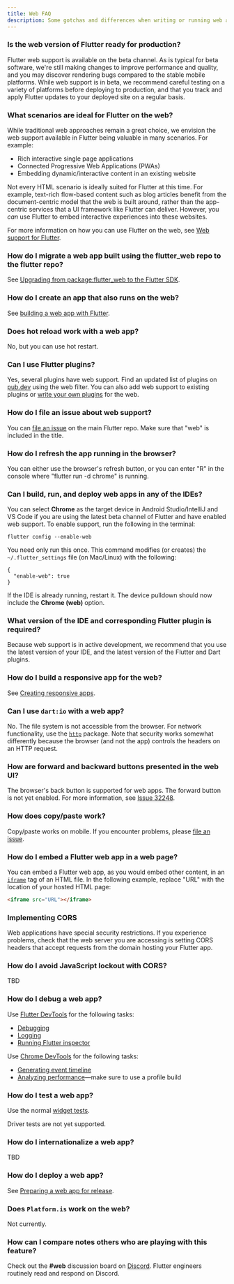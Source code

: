 ```yaml
---
title: Web FAQ
description: Some gotchas and differences when writing or running web apps in Flutter.
---
```


### Is the web version of Flutter ready for production?

Flutter web support is available on the beta channel.
As is typical for beta software, we're still making
changes to improve performance and quality, and you
may discover rendering bugs compared to the stable
mobile platforms. While web support is in beta,
we recommend careful testing on a variety of platforms
before deploying to production, and that you track and
apply Flutter updates to your deployed site on a regular
basis.

### What scenarios are ideal for Flutter on the web?

While traditional web approaches remain a great choice,
we envision the web support available in Flutter being
valuable in many scenarios. For example:

* Rich interactive single page applications
* Connected Progressive Web Applications (PWAs)
* Embedding dynamic/interactive content in an existing website

Not every HTML scenario is ideally suited for Flutter at
this time. For example, text-rich flow-based content such
as blog articles benefit from the document-centric model that
the web is built around, rather than the app-centric services
that a UI framework like Flutter can deliver.
However, you _can_ use Flutter to
embed interactive experiences into these websites.

For more information on how you can use Flutter on the web,
see [Web support for Flutter][].

### How do I migrate a web app built using the flutter_web repo to the flutter repo?

See [Upgrading from package:flutter_web to the Flutter SDK][].

### How do I create an app that also runs on the web?

See [building a web app with Flutter][].

### Does hot reload work with a web app?

No, but you can use hot restart.

### Can I use Flutter plugins?

Yes, several plugins have web support. 
Find an updated list of plugins on [pub.dev][] using the web filter.
You can also add web support to existing plugins or
[write your own plugins][] for the web.

### How do I file an issue about web support?

You can [file an issue][] on the main Flutter repo.
Make sure that "web" is included in the title.

### How do I refresh the app running in the browser?

You can either use the browser's refresh button,
or you can enter "R" in the console where
"flutter run -d chrome" is running.

### Can I build, run, and deploy web apps in any of the IDEs?

You can select **Chrome** as the target device in
Android Studio/IntelliJ and VS Code if you are using the
latest beta channel of Flutter and have enabled web support.
To enable support, run the following in the terminal:

```terminal
flutter config --enable-web
```

You need only run this once.
This command modifies (or creates) the
`~/.flutter_settings` file (on Mac/Linux)
with the following:

```shell
{
  "enable-web": true
}
```

If the IDE is already running, restart it.
The device pulldown should now include the **Chrome (web)**
option.

### What version of the IDE and corresponding Flutter plugin is required?

Because web support is in active development,
we recommend that you use the latest version of
your IDE, and the latest version of the Flutter
and Dart plugins.

### How do I build a responsive app for the web?

See [Creating responsive apps][].

### Can I use `dart:io` with a web app?

No. The file system is not accessible from the browser.
For network functionality, use the [`http`][]
package. Note that security works somewhat
differently because the browser (and not the app)
controls the headers on an HTTP request.

### How are forward and backward buttons presented in the web UI?

The browser's back button is supported for web apps.
The forward button is not yet enabled.
For more information, see [Issue 32248][].

### How does copy/paste work?

Copy/paste works on mobile. If you encounter problems,
please [file an issue][].

### How do I embed a Flutter web app in a web page?

You can embed a Flutter web app,
as you would embed other content,
in an [`iframe`][] tag of an HTML file.
In the following example, replace "URL"
with the location of your hosted HTML page:

```html
<iframe src="URL"></iframe>
```

### Implementing CORS

Web applications have special security restrictions.
If you experience problems,
check that the web server you are accessing is setting
CORS headers that accept requests from the domain
hosting your Flutter app.

### How do I avoid JavaScript lockout with CORS?

TBD

### How do I debug a web app?

Use [Flutter DevTools][] for the following tasks:

* [Debugging][]
* [Logging][]
* [Running Flutter inspector][]

Use [Chrome DevTools][] for the following tasks:

* [Generating event timeline][]
* [Analyzing performance][]&mdash;make sure to use a
  profile build

### How do I test a web app?

Use the normal [widget tests][].

Driver tests are not yet supported.

### How do I internationalize a web app?

TBD

### How do I deploy a web app?

See [Preparing a web app for release][].

### Does `Platform.is` work on the web?

Not currently.

### How can I compare notes others who are playing with this feature?

Check out the **#web** discussion board on [Discord][].
Flutter engineers routinely read and respond on Discord.


[Analyzing performance]: https://developers.google.com/web/tools/chrome-devtools/evaluate-performance
[building a web app with Flutter]: /docs/get-started/web
[Chrome DevTools]: https://developers.google.com/web/tools/chrome-devtools
[Creating responsive apps]: /docs/development/ui/layout/responsive
[Debugging]: /docs/development/tools/devtools/debugger
[Discord]: https://discord.gg/N7Yshp4
[file an issue]: https://goo.gle/flutter_web_issue
[Flutter DevTools]: /docs/development/tools/devtools/overview
[Generating event timeline]: https://developers.google.com/web/tools/chrome-devtools/evaluate-performance/performance-reference
[`http`]: {{site.pub}}/packages/http
[`iframe`]: https://html.com/tags/iframe/
[Issue 32248]: {{site.github}}/flutter/flutter/issues/32248
[Logging]: /docs/development/tools/devtools/logging
[Preparing a web app for release]: /docs/deployment/web
[Running Flutter inspector]: /docs/development/tools/devtools/inspector
[Upgrading from package:flutter_web to the Flutter SDK]: {{site.github}}/flutter/flutter/wiki/Upgrading-from-package:flutter_web-to-the-Flutter-SDK
[widget tests]: /docs/testing#widget-tests
[pub.dev]: {{site.pub}}/flutter/packages?platform=web
[Web support for Flutter]: /web
[write your own plugins]: {{site.medium}}/flutter/how-to-write-a-flutter-web-plugin-5e26c689ea1
